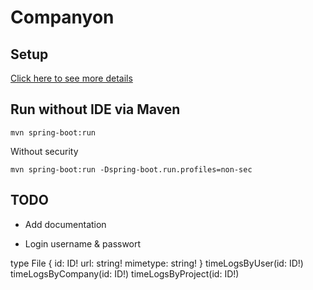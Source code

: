 # Companyon



## Setup

[Click here to see more details](documentation/setup.md)

##

## Run without IDE via Maven

```
mvn spring-boot:run
```

Without security
```
mvn spring-boot:run -Dspring-boot.run.profiles=non-sec
```

## TODO

+ Add documentation

+ Login username & passwort

type File {
  id: ID!
  url: string!
  mimetype: string!
}
timeLogsByUser(id: ID!)
timeLogsByCompany(id: ID!)
timeLogsByProject(id: ID!)
